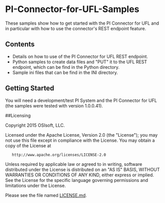# PI-Connector-for-UFL-Samples

These samples show how to get started with the PI Connector for UFL and in particular with how to use the connector's REST endpoint feature.

## Contents

* Details on how to use of the PI Connector for UFL REST endpoint.
* Python samples to create data files and "PUT" it to the UFL REST endpoint, which can be find in the Python directory.
* Sample ini files that can be find in the INI directory.

## Getting Started

You will need a development/test PI System and the PI Connector for UFL (the samples were tested with version 1.0.0.41).

##Licensing

Copyright 2015 OSIsoft, LLC.

   Licensed under the Apache License, Version 2.0 (the "License");
   you may not use this file except in compliance with the License.
   You may obtain a copy of the License at

       http://www.apache.org/licenses/LICENSE-2.0

   Unless required by applicable law or agreed to in writing, software
   distributed under the License is distributed on an "AS IS" BASIS,
   WITHOUT WARRANTIES OR CONDITIONS OF ANY KIND, either express or implied.
   See the License for the specific language governing permissions and
   limitations under the License.
   
Please see the file named [LICENSE.md](LICENSE.md).

